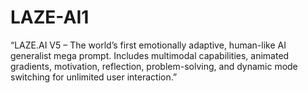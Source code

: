 # LAZE-AI1
 “LAZE.AI V5 – The world’s first emotionally adaptive, human-like AI generalist mega prompt. Includes multimodal capabilities, animated gradients, motivation, reflection, problem-solving, and dynamic mode switching for unlimited user interaction.” 
